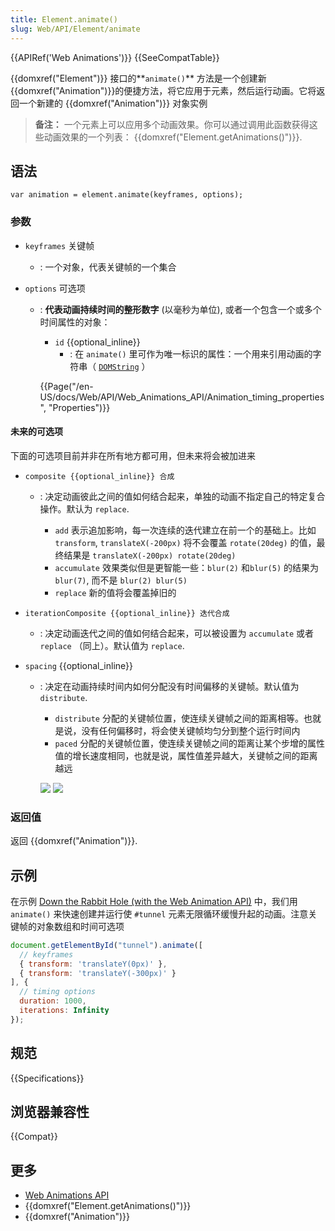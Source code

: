 ```yaml
---
title: Element.animate()
slug: Web/API/Element/animate
---
```


{{APIRef('Web Animations')}} {{SeeCompatTable}}

{{domxref("Element")}} 接口的**`animate()`** 方法是一个创建新{{domxref("Animation")}}的便捷方法，将它应用于元素，然后运行动画。它将返回一个新建的 {{domxref("Animation")}} 对象实例

> **备注：** 一个元素上可以应用多个动画效果。你可以通过调用此函数获得这些动画效果的一个列表： {{domxref("Element.getAnimations()")}}.

## 语法

```
var animation = element.animate(keyframes, options);
```

### 参数

- `keyframes` 关键帧
  - : 一个对象，代表关键帧的一个集合
- `options` 可选项

  - : **代表动画持续时间的整形数字** (以毫秒为单位), 或者一个包含一个或多个时间属性的对象：

    - `id` {{optional_inline}}
      - : 在 `animate()` 里可作为唯一标识的属性：一个用来引用动画的字符串（ [`DOMString`](/zh-CN/docs/Web/API/DOMString) ）

    {{Page("/en-US/docs/Web/API/Web_Animations_API/Animation_timing_properties", "Properties")}}

#### 未来的可选项

下面的可选项目前并非在所有地方都可用，但未来将会被加进来

- `composite {{optional_inline}} 合成`

  - : 决定动画彼此之间的值如何结合起来，单独的动画不指定自己的特定复合操作。默认为 `replace`.

    - `add` 表示追加影响，每一次连续的迭代建立在前一个的基础上。比如`transform`, `translateX(-200px)` 将不会覆盖 `rotate(20deg)` 的值，最终结果是 `translateX(-200px) rotate(20deg)`
    - `accumulate` 效果类似但是更智能一些：`blur(2)` 和`blur(5)` 的结果为`blur(7)`, 而不是 `blur(2) blur(5)`
    - `replace` 新的值将会覆盖掉旧的

- `iterationComposite {{optional_inline}} 迭代合成`
  - : 决定动画迭代之间的值如何结合起来，可以被设置为 `accumulate` 或者 `replace` （同上）。默认值为 `replace`.
- `spacing` {{optional_inline}}

  - : 决定在动画持续时间内如何分配没有时间偏移的关键帧。默认值为`distribute`.

    - `distribute` 分配的关键帧位置，使连续关键帧之间的距离相等。也就是说，没有任何偏移时，将会使关键帧均匀分到整个运行时间内
    - `paced` 分配的关键帧位置，使连续关键帧之间的距离让某个步增的属性值的增长速度相同，也就是说，属性值差异越大，关键帧之间的距离越远

    ![](https://w3c.github.io/web-animations/img/spacing-distribute.svg) ![ ](https://w3c.github.io/web-animations/img/spacing-paced.svg)

### 返回值

返回 {{domxref("Animation")}}.

## 示例

在示例 [Down the Rabbit Hole (with the Web Animation API)](https://codepen.io/rachelnabors/pen/rxpmJL/?editors=0010) 中，我们用 `animate()` 来快速创建并运行使 `#tunnel` 元素无限循环缓慢升起的动画。注意关键帧的对象数组和时间可选项

```js
document.getElementById("tunnel").animate([
  // keyframes
  { transform: 'translateY(0px)' },
  { transform: 'translateY(-300px)' }
], {
  // timing options
  duration: 1000,
  iterations: Infinity
});
```

## 规范

{{Specifications}}

## 浏览器兼容性

{{Compat}}

## 更多

- [Web Animations API](/zh-CN/docs/Web/API/Web_Animations_API)
- {{domxref("Element.getAnimations()")}}
- {{domxref("Animation")}}
